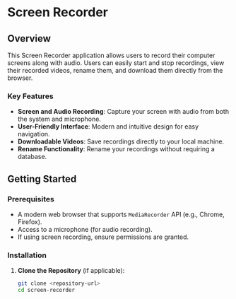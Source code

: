 # Screen Recorder

## Overview

This Screen Recorder application allows users to record their computer screens along with audio. Users can easily start and stop recordings, view their recorded videos, rename them, and download them directly from the browser.

### Key Features

- **Screen and Audio Recording**: Capture your screen with audio from both the system and microphone.
- **User-Friendly Interface**: Modern and intuitive design for easy navigation.
- **Downloadable Videos**: Save recordings directly to your local machine.
- **Rename Functionality**: Rename your recordings without requiring a database.

## Getting Started

### Prerequisites

- A modern web browser that supports `MediaRecorder` API (e.g., Chrome, Firefox).
- Access to a microphone (for audio recording).
- If using screen recording, ensure permissions are granted.

### Installation

1. **Clone the Repository** (if applicable):
   ```bash
   git clone <repository-url>
   cd screen-recorder

